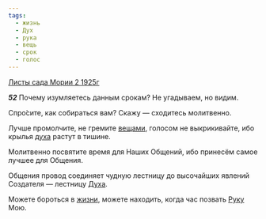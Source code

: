 ```yaml
---
tags:
  - жизнь
  - Дух
  - рука
  - вещь
  - срок
  - голос
---
```


[Листы сада Мории 2 1925г](https://127.0.0.1:4002/agni/1925)

___52___
Почему изумляетесь данным срокам? Не угадываем, но видим.   

Спро́сите, как собираться вам? Скажу — сходитесь молитвенно.   

Лучше промолчите, не гремите [вещами](../../../tags/#вещь), голосом не выкрикивайте, ибо крылья [духа](../../../tags/#Дух) растут в тишине.   

Молитвенно посвятите время для Наших Общений, ибо принесём самое лучшее для Общения.   

Общения провод соединяет чудную лестницу до высочайших явлений Создателя — лестницу [Духа](../../../tags/#Дух).   

Можете бороться в [жизни](../../../tags/#жизнь), можете находить, когда час позвать [Руку](../../../tags/#рука) Мою.   

